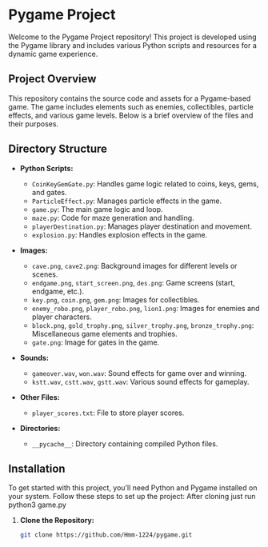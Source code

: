 # Pygame Project

Welcome to the Pygame Project repository! This project is developed using the Pygame library and includes various Python scripts and resources for a dynamic game experience.

## Project Overview

This repository contains the source code and assets for a Pygame-based game. The game includes elements such as enemies, collectibles, particle effects, and various game levels. Below is a brief overview of the files and their purposes.

## Directory Structure

- **Python Scripts:**
  - `CoinKeyGemGate.py`: Handles game logic related to coins, keys, gems, and gates.
  - `ParticleEffect.py`: Manages particle effects in the game.
  - `game.py`: The main game logic and loop.
  - `maze.py`: Code for maze generation and handling.
  - `playerDestination.py`: Manages player destination and movement.
  - `explosion.py`: Handles explosion effects in the game.

- **Images:**
  - `cave.png`, `cave2.png`: Background images for different levels or scenes.
  - `endgame.png`, `start_screen.png`, `des.png`: Game screens (start, endgame, etc.).
  - `key.png`, `coin.png`, `gem.png`: Images for collectibles.
  - `enemy_robo.png`, `player_robo.png`, `lion1.png`: Images for enemies and player characters.
  - `block.png`, `gold_trophy.png`, `silver_trophy.png`, `bronze_trophy.png`: Miscellaneous game elements and trophies.
  - `gate.png`: Image for gates in the game.

- **Sounds:**
  - `gameover.wav`, `won.wav`: Sound effects for game over and winning.
  - `kstt.wav`, `cstt.wav`, `gstt.wav`: Various sound effects for gameplay.

- **Other Files:**
  - `player_scores.txt`: File to store player scores.

- **Directories:**
  - `__pycache__`: Directory containing compiled Python files.

## Installation

To get started with this project, you’ll need Python and Pygame installed on your system. Follow these steps to set up the project:
After cloning just run python3 game.py

1. **Clone the Repository:**
   ```bash
   git clone https://github.com/Hmm-1224/pygame.git
